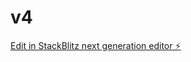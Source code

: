 # v4

[Edit in StackBlitz next generation editor ⚡️](https://stackblitz.com/~/github.com/mrroscoedk/v4)